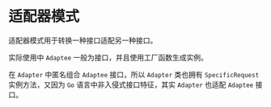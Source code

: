 # 适配器模式

适配器模式用于转换一种接口适配另一种接口。

实际使用中 `Adaptee` 一般为接口，并且使用工厂函数生成实例。

在 `Adapter` 中匿名组合 `Adaptee` 接口，所以 `Adapter` 类也拥有 `SpecificRequest` 实例方法，又因为 `Go` 语言中非入侵式接口特征，其实 `Adapter` 也适配 `Adaptee`
接口。
